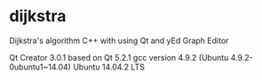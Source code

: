 # dijkstra
Dijkstra's algorithm C++ with using Qt and yEd Graph Editor

Qt Creator 3.0.1 based on Qt 5.2.1
gcc version 4.9.2 (Ubuntu 4.9.2-0ubuntu1~14.04)
Ubuntu 14.04.2 LTS
